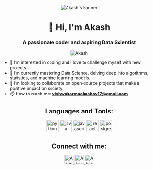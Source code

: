 <div align="center">
  <img src="https://your-image-url.com" alt="Akash's Banner">
</div>

<h1 align="center">👋 Hi, I'm Akash</h1>
<h3 align="center">A passionate coder and aspiring Data Scientist</h3>

<p align="center"> <img src="https://komarev.com/ghpvc/?username=your-github-username&label=Profile%20views&color=0e75b6&style=flat" alt="Akash" /> </p>

- 👀 I’m interested in coding and I love to challenge myself with new projects.
- 🌱 I’m currently mastering Data Science, delving deep into algorithms, statistics, and machine learning models.
- 💞️ I’m looking to collaborate on open-source projects that make a positive impact on society.
- 📫 How to reach me: **vishwakarmaakashav17@gmail.com**

<h2 align="center">Languages and Tools:</h2>

<p align="center">
  <img src="https://www.vectorlogo.zone/logos/python/python-icon.svg" alt="python" width="40" height="40"/> 
  <img src="https://www.vectorlogo.zone/logos/java/java-icon.svg" alt="java" width="40" height="40"/> 
  <img src="https://www.vectorlogo.zone/logos/javascript/javascript-icon.svg" alt="javascript" width="40" height="40"/>
  <img src="https://www.vectorlogo.zone/logos/reactjs/reactjs-icon.svg" alt="react" width="40" height="40"/>
  <img src="https://www.vectorlogo.zone/logos/postgresql/postgresql-icon.svg" alt="postgresql" width="40" height="40"/> 
</p>

<h2 align="center">Connect with me:</h2>

<p align="center">
  <a href="https://linkedin.com/in/your-linkedin-username" target="_blank">
    <img src="https://www.vectorlogo.zone/logos/linkedin/linkedin-icon.svg" alt="Akash's LinkedIn" height="30" width="30" />
  </a>
  <a href="https://twitter.com/your-twitter-handle" target="_blank">
    <img src="https://www.vectorlogo.zone/logos/twitter/twitter-icon.svg" alt="Akash's Twitter" height="30" width="30" />
  </a>
  <a href="https://github.com/your-github-username" target="_blank">
    <img src="https://www.vectorlogo.zone/logos/github/github-icon.svg" alt="Akash's GitHub" height="30" width="30" />
  </a>
</p>

